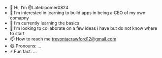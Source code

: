 - 👋 Hi, I’m @Latebloomer0824
- 👀 I’m interested in learning to build apps in being a CEO of my own comapny 
- 🌱 I’m currently learning the basics 
- 💞️ I’m looking to collaborate on a few ideas i have but do not know where to start
- 📫 How to reach me trevontacrawford12@gmail.com
- 😄 Pronouns: ...
- ⚡ Fun fact: ...

<!---
Latebloomer0824/Latebloomer0824 is a ✨ special ✨ repository because its `README.md` (this file) appears on your GitHub profile.
You can click the Preview link to take a look at your changes.
--->
